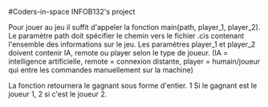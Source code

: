 #Coders-in-space
INFOB132's project

Pour jouer au jeu il suffit d'appeler la fonction main(path, player_1, player_2).
Le paramètre path doit spécifier le chemin vers le fichier .cis contenant l'ensemble des informations sur le jeu.
Les paramètres player_1 et player_2 doivent contenir IA, remote ou player selon le type de joueur.
(IA = intelligence artificielle, remote = connexion distante, player = humain/joueur qui entre les commandes manuellement sur la machine)

La fonction retournera le gagnant sous forme d'entier.
1 Si le gagnant est le joueur 1, 2 si c'est le joueur 2.
